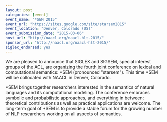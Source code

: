 ```yaml
---
layout: post
categories: [event]
event_name: "*SEM 2015"
event_url: "https://sites.google.com/site/starsem2015"
event_location: "Denver, Colorado (US)"
event_submission_date: "2015-03-06"
host_url: "http://naacl.org/naacl-hlt-2015/"
sponsor_url: "http://naacl.org/naacl-hlt-2015/"
siglex_endorsed: yes
---
```

We are pleased to announce that SIGLEX and SIGSEM, special interest groups of the ACL, are organizing the fourth joint conference on lexical and computational semantics: *SEM (pronounced "starsem"). This time *SEM will be collocated with NAACL in Denver, Colorado.

*SEM brings together researchers interested in the semantics of natural languages and its computational modeling. The conference embraces symbolic and probabilistic approaches, and everything in between; theoretical contributions as well as practical applications are welcome. The long-term goal of *SEM is to provide a stable forum for the growing number of NLP researchers working on all aspects of semantics.
